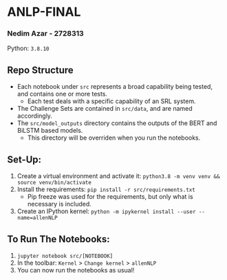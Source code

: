 # ANLP-FINAL
### Nedim Azar - 2728313
Python: `3.8.10`

## Repo Structure
* Each notebook under `src` represents a broad capability being tested, and contains one or more tests.
  * Each test deals with a specific capability of an SRL system.
* The Challenge Sets are contained in `src/data`, and are named accordingly.
* The `src/model_outputs` directory contains the outputs of the BERT and BiLSTM based models.
  * This directory will be overriden when you run the notebooks.

## Set-Up:
1. Create a virtual environment and activate it: `python3.8 -m venv venv && source venv/bin/activate`
2. Install the requirements: `pip install -r src/requirements.txt`
   * Pip freeze was used for the requirements, but only what is necessary is included.
3. Create an IPython kernel: `python -m ipykernel install --user --name=allenNLP`

## To Run The Notebooks:
1. `jupyter notebook src/[NOTEBOOK]`
2. In the toolbar: `Kernel` > `Change kernel` > `allenNLP`
3. You can now run the notebooks as usual!

